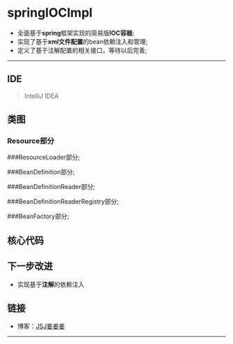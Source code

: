 # springIOCImpl

- 全面基于**spring**框架实现的简易版**IOC容器**;
- 实现了基于**xml文件配置**的bean依赖注入和管理;
- 定义了基于注解配置的相关接口，等待以后完善;

-------------------


## IDE

> IntelliJ IDEA


## 类图

### Resource部分
###ResourceLoader部分;

###BeanDefinition部分;

###BeanDefinitionReader部分;

###BeanDefinitionReaderRegistry部分;

###BeanFactory部分;


## 核心代码


## 下一步改进

- 实现基于**注解**的依赖注入


## 链接
- 博客：[JSJ姜姜姜](https://blog.csdn.net/jsj13263690918)

---------



   
